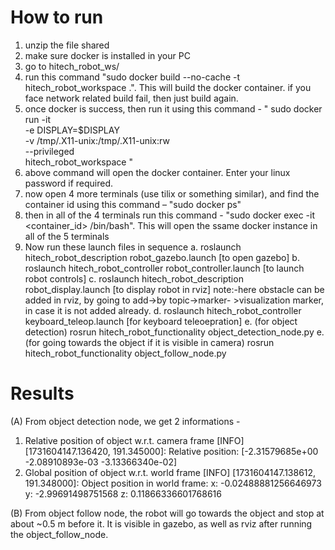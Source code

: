 # How to run #

1. unzip the file shared
2. make sure docker is installed in your PC
3. go to hitech_robot_ws/
4. run this command "sudo docker build --no-cache -t hitech_robot_workspace .". This will build the docker container. if you face network related build fail, then just build again.
5. once docker is success, then run it using this command - 
    "
    sudo docker run -it \
    -e DISPLAY=$DISPLAY \
    -v /tmp/.X11-unix:/tmp/.X11-unix:rw \
    --privileged \
    hitech_robot_workspace
    "
6. above command will open the docker container. Enter your linux password if required.
7. now open 4 more terminals (use tilix or something similar), and find the container id using this command – "sudo docker ps"
8. then in all of the 4 terminals run this command - "sudo docker exec -it <container_id> /bin/bash". This will open the ssame docker instance in all of the 5 terminals
9. Now run these launch files in sequence
    a. roslaunch hitech_robot_description robot_gazebo.launch [to open gazebo]
    b. roslaunch hitech_robot_controller robot_controller.launch [to launch robot controls]
    c. roslaunch hitech_robot_description robot_display.launch [to display robot in rviz]
        note:-here obstacle can be added in rviz, by going to add->by topic->marker-	>visualization marker, in case it is not added already.
    d. roslaunch hitech_robot_controller keyboard_teleop.launch [for keyboard teleoepration]
    e. (for object detection)
        rosrun hitech_robot_functionality object_detection_node.py
    e. (for going towards the object if it is visible in camera)
        rosrun hitech_robot_functionality object_follow_node.py

# Results #

(A) From object detection node, we get 2 informations -

1. Relative position of object w.r.t. camera frame
[INFO] [1731604147.136420, 191.345000]: Relative position: [-2.31579685e+00 -2.08910893e-03 -3.13366340e-02]
2. Global position of object w.r.t. world frame
[INFO] [1731604147.138612, 191.348000]: Object position in world frame: x: -0.02488881256646973
y: -2.99691498751568
z: 0.11866336601768616


(B) From object follow node, the robot will go towards the object and stop at about ~0.5 m before it. It is visible in gazebo, as well as rviz after running the object_follow_node.
